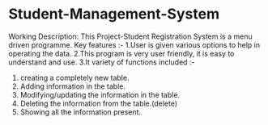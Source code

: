 # Student-Management-System
Working Description:
This Project-Student Registration System is a
menu driven programme.
Key features :-
1.User is given various options to help in
operating the data.
2.This program is very user friendly, it is easy
to understand and use.
3.It variety of functions included :-
  1) creating a completely new table.
  2) Adding information in the table.
  3) Modifying/updating the information in the
    table.
  4) Deleting the information from the
    table.(delete)
  5) Showing all the information present.
